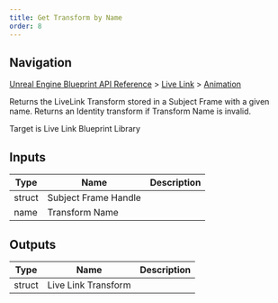 ```yaml
---
title: Get Transform by Name
order: 8
---
```

## Navigation

[Unreal Engine Blueprint API Reference](https://dev.epicgames.com/documentation/en-us/unreal-engine/BlueprintAPI) > [Live Link](https://dev.epicgames.com/documentation/en-us/unreal-engine/BlueprintAPI/LiveLink) > [Animation](https://dev.epicgames.com/documentation/en-us/unreal-engine/BlueprintAPI/LiveLink/Animation)

Returns the LiveLink Transform stored in a Subject Frame with a given name. Returns an Identity transform if Transform Name is invalid.

Target is Live Link Blueprint Library

## Inputs

| Type | Name | Description |
| --- | --- | --- |
| struct | Subject Frame Handle |  |
| name | Transform Name |  |

## Outputs

| Type | Name | Description |
| --- | --- | --- |
| struct | Live Link Transform |  |

